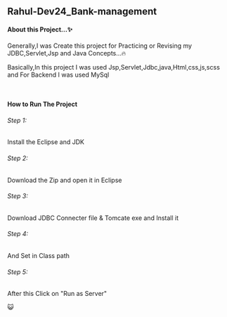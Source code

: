 <h2>Rahul-Dev24_Bank-management</h2>

<h4>About this Project...✨</h4>
<p>Generally,I was Create this project for Practicing or Revising my JDBC,Servlet,Jsp and Java Concepts...🔥</p>
<p>Basically,In this project I was used Jsp,Servlet,Jdbc,java,Html,css,js,scss and For Backend I was used MySql</p><br>
<h4>How to Run The Project</h4>
<h6>Step 1:</h6><p>Install the Eclipse and JDK</p>
<h6>Step 2:</h6><p>Download the Zip and open it in Eclipse</p>
<h6>Step 3:</h6><p>Download JDBC Connecter file & Tomcate exe and Install it</p>
<h6>Step 4:</h6><p>And Set in Class path </p>
<h6>Step 5:</h6><p>After this Click on "Run as Server"</p>😺

